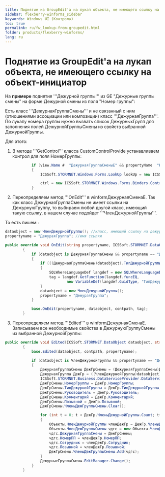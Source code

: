 ```yaml
---
title: Поднятие из GroupEdit'a на лукап объекта, не имеющего ссылку на объект-инициатор
sidebar: flexberry-winforms_sidebar
keywords: Windows UI (Контролы)
toc: true
permalink: ru/fw_lookup-from-groupedit.html
folder: products/flexberry-winforms/
lang: ru
---
```


# Поднятие из GroupEdit'a на лукап объекта, не имеющего ссылку на объект-инициатор

На __примере__ поднятия '''Дежурной группы''' из GE "Дежурные группы смены" на форме Дежурной смены из поля "Номер группы":

Есть класс '''ДежурнаяГруппаСмены''' и не связанный с ним (отношениями ассоциации или композиции) класс '''ДежурнаяГруппа'''. По лукапу номера группы нужно вызвать список ДежурныхГрупп для заполнения полей ДежурнойГруппыСмены из свойств выбранной ДежурнойГруппы.

Для этого:

1. В методе '''GetControl''' класса CustomControlProvide устанавливаем контрол для поля НомерГруппы:

```csharp
            if (view.Name #  "ДежурнаяГруппаСменыE" && propertyName  "НомерГруппы")
            {
                ICSSoft.STORMNET.Windows.Forms.LookUp lookUp = new ICSSoft.STORMNET.Windows.Forms.LookUp();

                ctrl = new ICSSoft.STORMNET.Windows.Forms.Binders.ControlForBindStruct(lookUp, "Value");
            }
```

2. Переопределяем метод '''OnEdit''' в winformДежурнаяСменаE. Так как класс ДежурнаяГруппаСмены не имеет ссылки на ДежурнуюГруппу, то выбираем любой другой класс, имеющий такую ссылку, в нашем случае подойдет '''ЧленДежурнойГруппы'''.

То есть пишем :

```csharp
dataobject = new ЧленДежурнойГруппы(); //класс, имеющий ссылку на дежурную группу
propertyname = "ДежураяГруппа"; //имя ссылки

public override void OnEdit(string propertyname, ICSSoft.STORMNET.DataObject dataobject, string contpath, object tag)
        {
            if (dataobject is ДежурнаяГруппаСмены && propertyname == "ДежурныеГруппыСмены.НомерГруппы")
            {
                if (((ДежурнаяГруппаСмены)dataobject).ТипДежурнойГруппы != null)
                {
                    SQLWhereLanguageDef langdef = new SQLWhereLanguageDef();
                    tag = langdef.GetFunction(langdef.funcEQ,
                            new VariableDef(langdef.GuidType, "ТипДежурнойГруппы"), ((ДежурнаяГруппаСмены)dataobject).ТипДежурнойГруппы.__PrimaryKey);
                }
                dataobject = new ЧленДежурнойГруппы();
                propertyname = "ДежураяГруппа";
            }

            base.OnEdit(propertyname, dataobject, contpath, tag);
        }
```

3. Переопределяем метод '''Edited''' в winformДежурнаяСменаE. Записываем все необходимые свойства в ДежурнуюГруппуСмены из выбранной ДежурнойГруппы:

```csharp
public override void Edited(ICSSoft.STORMNET.DataObject dataobject, string contpath, string propertyname)
        {
            base.Edited(dataobject, contpath, propertyname);

            if (dataobject is ЧленДежурнойГруппы && propertyname == "ДежураяГруппа")
            {
                ДежурнаяГруппаСмены ДежГрСмены = (ДежурнаяГруппаСмены)ДежурныеГруппыСмены.EditManager.DataObject;
                ДежурнаяГруппа ДежГр = ((ЧленДежурнойГруппы)dataobject).ДежураяГруппа;
                ICSSoft.STORMNET.Business.DataServiceProvider.DataService.LoadObject("ДежурнаяГруппаE", ДежГр);
                ДежГрСмены.НомерГруппы = ДежГр.НомерГруппы;
                ДежГрСмены.ТипДежурнойГруппы = ДежГр.ТипДежурнойГруппы;
                ДежГрСмены.Руководитель = ДежГр.Руководитель;
                ДежГрСмены.Комментарий = ДежГр.Комментарий;
                ДежГрСмены.Позывной = ДежГр.Позывной;
                ДежГрСмены.ЧленыДежГруппыСмены.Clear();

                for (int t = 0; t < ДежГр.ЧленыДежурнойГруппы.Count; t++)
                {
                    Объекты.ЧленДежурнойГруппы членДежГр = ДежГр.ЧленыДежурнойГруппы[t];
                    Объекты.ЧленДежГруппыСмены чдгс = new Объекты.ЧленДежГруппыСмены();
                    чдгс.ДежурнаяГруппаСмены = ДежГрСмены;
                    чдгс.НомерПП = членДежГр.НомерПП;
                    чдгс.Сотрудник = членДежГр.Сотрудник;
                    чдгс.Позывной = членДежГр.Позывной;
                    ДежГрСмены.ЧленыДежГруппыСмены.Add(чдгс);
                }
                ДежурныеГруппыСмены.EditManager.Change();
            }
        }
```
 

